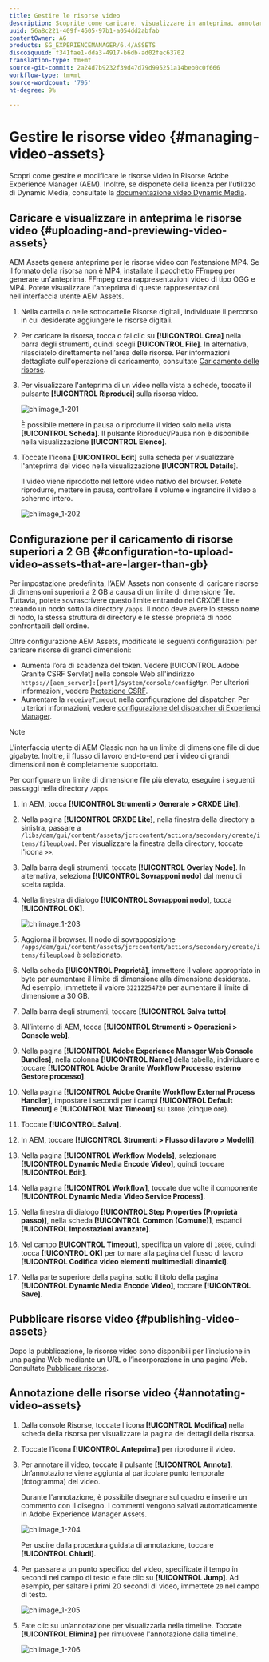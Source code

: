```yaml
---
title: Gestire le risorse video
description: Scoprite come caricare, visualizzare in anteprima, annotare e pubblicare risorse video.
uuid: 56a8c221-409f-4605-97b1-a054dd2abfab
contentOwner: AG
products: SG_EXPERIENCEMANAGER/6.4/ASSETS
discoiquuid: f341fae1-dda3-4917-b6db-ad02fec63702
translation-type: tm+mt
source-git-commit: 2a24d7b9232f39d47d79d995251a14beb0c0f666
workflow-type: tm+mt
source-wordcount: '795'
ht-degree: 9%

---
```



# Gestire le risorse video {#managing-video-assets}

Scopri come gestire e modificare le risorse video in Risorse Adobe Experience Manager (AEM). Inoltre, se disponete della licenza per l&#39;utilizzo di Dynamic Media, consultate la [documentazione video Dynamic Media](video.md).

## Caricare e visualizzare in anteprima le risorse video {#uploading-and-previewing-video-assets}

 AEM Assets genera anteprime per le risorse video con l’estensione MP4. Se il formato della risorsa non è MP4, installate il pacchetto FFmpeg per generare un&#39;anteprima. FFmpeg crea rappresentazioni video di tipo OGG e MP4. Potete visualizzare l&#39;anteprima di queste rappresentazioni nell&#39;interfaccia utente  AEM Assets.

1. Nella cartella o nelle sottocartelle Risorse digitali, individuate il percorso in cui desiderate aggiungere le risorse digitali.
1. Per caricare la risorsa, tocca o fai clic su **[!UICONTROL Crea]** nella barra degli strumenti, quindi scegli **[!UICONTROL File]**. In alternativa, rilasciatelo direttamente nell’area delle risorse. Per informazioni dettagliate sull&#39;operazione di caricamento, consultate [Caricamento delle risorse](managing-assets-touch-ui.md#uploading-assets).
1. Per visualizzare l&#39;anteprima di un video nella vista a schede, toccate il pulsante **[!UICONTROL Riproduci]** sulla risorsa video.

   ![chlimage_1-201](assets/chlimage_1-201.png)

   È possibile mettere in pausa o riprodurre il video solo nella vista **[!UICONTROL Scheda]**. Il pulsante Riproduci/Pausa non è disponibile nella visualizzazione **[!UICONTROL Elenco]**.

1. Toccate l&#39;icona **[!UICONTROL Edit]** sulla scheda per visualizzare l&#39;anteprima del video nella visualizzazione **[!UICONTROL Details]**.

   Il video viene riprodotto nel lettore video nativo del browser. Potete riprodurre, mettere in pausa, controllare il volume e ingrandire il video a schermo intero.

   ![chlimage_1-202](assets/chlimage_1-202.png)

## Configurazione per il caricamento di risorse superiori a 2 GB {#configuration-to-upload-video-assets-that-are-larger-than-gb}

Per impostazione predefinita, l’AEM Assets  non consente di caricare risorse di dimensioni superiori a 2 GB a causa di un limite di dimensione file. Tuttavia, potete sovrascrivere questo limite entrando nel CRXDE Lite e creando un nodo sotto la directory `/apps`. Il nodo deve avere lo stesso nome di nodo, la stessa struttura di directory e le stesse proprietà di nodo confrontabili dell&#39;ordine.

Oltre  configurazione AEM Assets, modificate le seguenti configurazioni per caricare risorse di grandi dimensioni:

* Aumenta l’ora di scadenza del token. Vedere [!UICONTROL  Adobe Granite CSRF Servlet] nella console Web all&#39;indirizzo `https://[aem_server]:[port]/system/console/configMgr`. Per ulteriori informazioni, vedere [Protezione CSRF](/help/sites-developing/csrf-protection.md).
* Aumentare la `receiveTimeout` nella configurazione del dispatcher. Per ulteriori informazioni, vedere [ configurazione del dispatcher di Experienci Manager](https://docs.adobe.com/content/help/en/experience-manager-dispatcher/using/configuring/dispatcher-configuration.html#renders-options).

>[!NOTE]
>
>L&#39;interfaccia utente di AEM Classic non ha un limite di dimensione file di due gigabyte. Inoltre, il flusso di lavoro end-to-end per i video di grandi dimensioni non è completamente supportato.

Per configurare un limite di dimensione file più elevato, eseguire i seguenti passaggi nella directory `/apps`.

1. In AEM, tocca **[!UICONTROL Strumenti > Generale > CRXDE Lite]**.
1. Nella pagina **[!UICONTROL CRXDE Lite]**, nella finestra della directory a sinistra, passare a `/libs/dam/gui/content/assets/jcr:content/actions/secondary/create/items/fileupload`. Per visualizzare la finestra della directory, toccate l&#39;icona `>>`.
1. Dalla barra degli strumenti, toccate **[!UICONTROL Overlay Node]**. In alternativa, seleziona **[!UICONTROL Sovrapponi nodo]** dal menu di scelta rapida.
1. Nella finestra di dialogo **[!UICONTROL Sovrapponi nodo]**, tocca **[!UICONTROL OK]**.

   ![chlimage_1-203](assets/chlimage_1-203.png)

1. Aggiorna il browser. Il nodo di sovrapposizione `/apps/dam/gui/content/assets/jcr:content/actions/secondary/create/items/fileupload` è selezionato.
1. Nella scheda **[!UICONTROL Proprietà]**, immettere il valore appropriato in byte per aumentare il limite di dimensione alla dimensione desiderata. Ad esempio, immettete il valore `32212254720` per aumentare il limite di dimensione a 30 GB.

1. Dalla barra degli strumenti, toccare **[!UICONTROL Salva tutto]**.
1. All’interno di AEM, tocca **[!UICONTROL Strumenti > Operazioni > Console web]**.
1. Nella pagina **[!UICONTROL Adobe Experience Manager Web Console Bundles]**, nella colonna **[!UICONTROL Name]** della tabella, individuare e toccare **[!UICONTROL Adobe Granite Workflow Processo esterno Gestore processo]**.
1. Nella pagina **[!UICONTROL Adobe Granite Workflow External Process Handler]**, impostare i secondi per i campi **[!UICONTROL Default Timeout]** e **[!UICONTROL Max Timeout]** su `18000` (cinque ore).
1. Toccate **[!UICONTROL Salva]**.
1. In AEM, toccare **[!UICONTROL Strumenti > Flusso di lavoro > Modelli]**.
1. Nella pagina **[!UICONTROL Workflow Models]**, selezionare **[!UICONTROL Dynamic Media Encode Video]**, quindi toccare **[!UICONTROL Edit]**.
1. Nella pagina **[!UICONTROL Workflow]**, toccate due volte il componente **[!UICONTROL Dynamic Media Video Service Process]**.
1. Nella finestra di dialogo **[!UICONTROL Step Properties (Proprietà passo)]**, nella scheda **[!UICONTROL Common (Comune)]**, espandi **[!UICONTROL Impostazioni avanzate]**.
1. Nel campo **[!UICONTROL Timeout]**, specifica un valore di `18000`, quindi tocca **[!UICONTROL OK]** per tornare alla pagina del flusso di lavoro **[!UICONTROL Codifica video elementi multimediali dinamici]**.
1. Nella parte superiore della pagina, sotto il titolo della pagina **[!UICONTROL Dynamic Media Encode Video]**, toccare **[!UICONTROL Save]**.

## Pubblicare risorse video {#publishing-video-assets}

Dopo la pubblicazione, le risorse video sono disponibili per l’inclusione in una pagina Web mediante un URL o l’incorporazione in una pagina Web. Consultate [Pubblicare risorse](publishing-dynamicmedia-assets.md).

## Annotazione delle risorse video {#annotating-video-assets}

1. Dalla console Risorse, toccate l&#39;icona **[!UICONTROL Modifica]** nella scheda della risorsa per visualizzare la pagina dei dettagli della risorsa.
1. Toccate l&#39;icona **[!UICONTROL Anteprima]** per riprodurre il video.
1. Per annotare il video, toccate il pulsante **[!UICONTROL Annota]**. Un’annotazione viene aggiunta al particolare punto temporale (fotogramma) del video.

   Durante l&#39;annotazione, è possibile disegnare sul quadro e inserire un commento con il disegno. I commenti vengono salvati automaticamente in Adobe Experience Manager Assets.

   ![chlimage_1-204](assets/chlimage_1-204.png)

   Per uscire dalla procedura guidata di annotazione, toccare **[!UICONTROL Chiudi]**.

1. Per passare a un punto specifico del video, specificate il tempo in secondi nel campo di testo e fate clic su **[!UICONTROL Jump]**. Ad esempio, per saltare i primi 20 secondi di video, immettete `20` nel campo di testo.

   ![chlimage_1-205](assets/chlimage_1-205.png)

1. Fate clic su un’annotazione per visualizzarla nella timeline. Toccate **[!UICONTROL Elimina]** per rimuovere l&#39;annotazione dalla timeline.

   ![chlimage_1-206](assets/chlimage_1-206.png)
